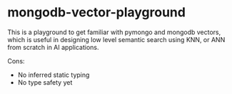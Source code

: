# mongodb-vector-playground

This is a playground to get familiar with pymongo and mongodb vectors, which is useful in designing low level semantic search using KNN, or ANN from scratch in AI applications.

Cons:

- No inferred static typing
- No type safety yet

